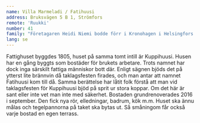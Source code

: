 ```yaml
---
name: Villa Marmeladi / Fatihuusi
address: Bruksvägen 5 B 1, Strömfors
remote: 'Ruukki'
number: 41
family: "Företagaren Heidi Niemi bodde förr i Kronohagen i Helsingfors. Men hon hade många år drömt om att få bo i ett gammalt trähus. Ungefär samtidigt som hon behövde hitta en ny bostad läste hon en artikel i Ilta-Sanomat om evenemanget Lovisa Historiska Hus. I intervjun berättade Päivi Storgård om den underbara bruksmiljön och sitt hem där.\nSedan oktober 2016 bor Heidi med katterna Taneli och Amelie i det så kallade Fatihuset, som idag heter Villa Marmeladi. Innan det bodde hon i ett annat gammalt hus på bruksområdet.\n– När det här huset renoverades fick jag själv välja tapeter. Jag har försökt skapa en egen värld av färger och tyger som passar ihop med mina saker.\nI hallen lyser solen alltid välkomnande i form av gula tapeter och en rund färgglad matta. I köket är den stora gjutjärnsspisen röd och samma färg har den höga plåtugnen i vardagsrummet.\n– Jag kände ingen då jag flyttade hit, men i dag har jag ett rikt socialt liv. Jag har kvar PinUp-Garages studio i Helsingfors men jag har även en studio och en fin klädaffär här i Strömfors. Mina vänner från Helsingfors kommer gärna och ofta på besök."
lang: se
---
```

Fattighuset byggdes 1805, huset på samma tomt intill är Kuppihuusi. Husen har en gång byggts som bostäder för brukets arbetare. Trots namnet har dock inga särskilt fattiga människor bott där. Enligt sägnen bjöds det på ytterst lite brännvin då taklagsfesten firades, och man antar att namnet Fatihuusi kom till då. Samma berättelse har låtit folk förstå att man vid taklagsfesten för Kuppihuusi bjöd på sprit ur stora koppar. Om det här är sant eller inte vet man inte med säkerhet. Bostaden grundrenoverades 2016 i september. Den fick nya rör, elledningar, badrum, kök m.m. Huset ska ännu målas och tegelpannorna på taket ska bytas ut. Så småningom får också varje bostad en egen terrass.
